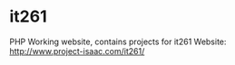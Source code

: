 # it261
PHP Working website, contains projects for it261
Website: http://www.project-isaac.com/it261/
